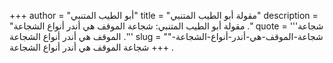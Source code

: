 +++
author = "أبو الطيب المتنبي"
title = "مقولة أبو الطيب المتنبي"
description = "مقولة أبو الطيب المتنبي: شجاعة الموقف هي أندر أنواع الشجاعة ."
quote = '''شجاعة الموقف هي أندر أنواع الشجاعة .''' 
slug = "شجاعة-الموقف-هي-أندر-أنواع-الشجاعة-"
+++
شجاعة الموقف هي أندر أنواع الشجاعة .
